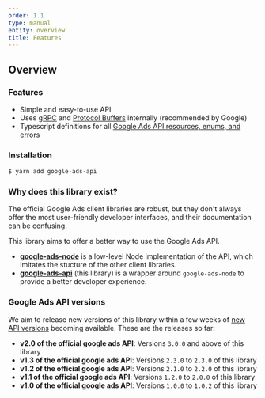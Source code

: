 ```yaml
---
order: 1.1
type: manual
entity: overview
title: Features
---
```


## Overview

### Features

* Simple and easy-to-use API
* Uses [gRPC](https://grpc.io/) and [Protocol Buffers](https://developers.google.com/protocol-buffers/) internally (recommended by Google)
* Typescript definitions for all [Google Ads API resources, enums, and errors](https://developers.google.com/google-ads/api/reference/rpc/google.ads.googleads.v1.resources)

### Installation

```bash
$ yarn add google-ads-api
```

### Why does this library exist?

The official Google Ads client libraries are robust, but they don't always offer the most user-friendly developer interfaces, and their documentation can be confusing. 

This library aims to offer a better way to use the Google Ads API. 

-   **[google-ads-node](https://github.com/Opteo/google-ads-node)** is a low-level Node implementation of the API, which imitates the stucture of the other client libraries.
-   **[google-ads-api](https://github.com/Opteo/google-ads-api)** (this library) is a wrapper around `google-ads-node` to provide a better developer experience.

### Google Ads API versions

We aim to release new versions of this library within a few weeks of [new API versions](https://developers.google.com/google-ads/api/docs/release-notes) becoming available. These are the releases so far:
- **v2.0 of the official google ads API**: Versions `3.0.0` and above of this library
- **v1.3 of the official google ads API**: Versions `2.3.0` to `2.3.0` of this library
- **v1.2 of the official google ads API**: Versions `2.1.0` to `2.2.0` of this library
- **v1.1 of the official google ads API**: Versions `1.2.0` to `2.0.0` of this library
- **v1.0 of the official google ads API**: Versions `1.0.0` to `1.0.2` of this library  
